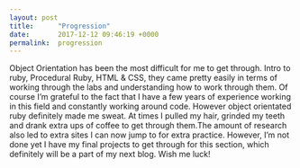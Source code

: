 ```yaml
---
layout: post
title:      "Progression"
date:       2017-12-12 09:46:19 +0000
permalink:  progression
---
```



Object Orientation has been the most difficult for me to get through. Intro to ruby, Procedural Ruby, HTML & CSS, they came pretty easily in terms of working through the labs and understanding how to work through them. Of course I’m grateful to the fact that I have a few years of experience working in this field and constantly working around code. However object orientated ruby definitely made me sweat. At times I pulled my hair, grinded my teeth and drank extra ups of coffee to get through them.The amount of research also led to extra sites I can now jump to for extra practice. However, I’m not done yet I have my final projects to get through for this section, which definitely will be a part of my next blog. Wish me luck!
